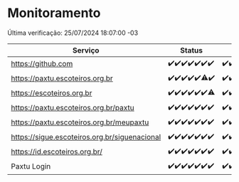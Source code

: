 # Monitoramento

Última verificação: 25/07/2024 18:07:00 -03

|Serviço|Status|Últimas 24h|
|---|---|---|
|https://github.com|<span title="2024-07-18: OK=23">✔️</span><span title="2024-07-19: OK=23">✔️</span><span title="2024-07-20: OK=24">✔️</span><span title="2024-07-21: OK=23">✔️</span><span title="2024-07-22: OK=23">✔️</span><span title="2024-07-23: OK=24">✔️</span><span title="2024-07-24: OK=21">✔️</span>|<span title="24/07/2024 18:07:00 -03 : 200">✔️</span><span title="24/07/2024 19:07:00 -03 : 200">✔️</span><span title="24/07/2024 20:08:00 -03 : 200">✔️</span><span title="24/07/2024 21:34:00 -03 : 200">✔️</span><span title="24/07/2024 22:57:00 -03 : 200">✔️</span><span title="24/07/2024 23:30:00 -03 : 200">✔️</span><span title="25/07/2024 00:08:00 -03 : 200">✔️</span><span title="25/07/2024 01:08:00 -03 : 200">✔️</span><span title="25/07/2024 02:07:00 -03 : 200">✔️</span><span title="25/07/2024 03:10:00 -03 : 200">✔️</span><span title="25/07/2024 04:07:00 -03 : 200">✔️</span><span title="25/07/2024 05:10:00 -03 : 200">✔️</span><span title="25/07/2024 06:07:00 -03 : 200">✔️</span><span title="25/07/2024 07:08:00 -03 : 200">✔️</span><span title="25/07/2024 08:05:00 -03 : 200">✔️</span><span title="25/07/2024 09:13:00 -03 : 200">✔️</span><span title="25/07/2024 10:11:00 -03 : 200">✔️</span><span title="25/07/2024 11:06:00 -03 : 200">✔️</span><span title="25/07/2024 12:07:00 -03 : 200">✔️</span><span title="25/07/2024 13:09:00 -03 : 200">✔️</span><span title="25/07/2024 14:06:00 -03 : 200">✔️</span><span title="25/07/2024 15:09:00 -03 : 200">✔️</span><span title="25/07/2024 16:04:00 -03 : 200">✔️</span><span title="25/07/2024 17:08:00 -03 : 200">✔️</span><span title="25/07/2024 18:07:00 -03 : 200">✔️</span>|
|https://paxtu.escoteiros.org.br|<span title="2024-07-18: OK=23">✔️</span><span title="2024-07-19: OK=23">✔️</span><span title="2024-07-20: OK=24">✔️</span><span title="2024-07-21: OK=23">✔️</span><span title="2024-07-22: OK=23">✔️</span><span title="2024-07-23: OK=23, Falhas=1">⚠️</span><span title="2024-07-24: OK=21">✔️</span>|<span title="24/07/2024 18:07:00 -03 : 200">✔️</span><span title="24/07/2024 19:07:00 -03 : 200">✔️</span><span title="24/07/2024 20:08:00 -03 : 200">✔️</span><span title="24/07/2024 21:34:00 -03 : 200">✔️</span><span title="24/07/2024 22:57:00 -03 : 200">✔️</span><span title="24/07/2024 23:30:00 -03 : 200">✔️</span><span title="25/07/2024 00:08:00 -03 : 200">✔️</span><span title="25/07/2024 01:08:00 -03 : 200">✔️</span><span title="25/07/2024 02:07:00 -03 : 200">✔️</span><span title="25/07/2024 03:10:00 -03 : 200">✔️</span><span title="25/07/2024 04:07:00 -03 : 200">✔️</span><span title="25/07/2024 05:10:00 -03 : 200">✔️</span><span title="25/07/2024 06:07:00 -03 : 200">✔️</span><span title="25/07/2024 07:08:00 -03 : 200">✔️</span><span title="25/07/2024 08:05:00 -03 : 200">✔️</span><span title="25/07/2024 09:13:00 -03 : 200">✔️</span><span title="25/07/2024 10:11:00 -03 : 200">✔️</span><span title="25/07/2024 11:06:00 -03 : 200">✔️</span><span title="25/07/2024 12:07:00 -03 : 200">✔️</span><span title="25/07/2024 13:09:00 -03 : 200">✔️</span><span title="25/07/2024 14:06:00 -03 : 200">✔️</span><span title="25/07/2024 15:09:00 -03 : 200">✔️</span><span title="25/07/2024 16:04:00 -03 : 200">✔️</span><span title="25/07/2024 17:08:00 -03 : 200">✔️</span><span title="25/07/2024 18:07:00 -03 : 200">✔️</span>|
|https://escoteiros.org.br|<span title="2024-07-18: OK=23">✔️</span><span title="2024-07-19: OK=23">✔️</span><span title="2024-07-20: OK=24">✔️</span><span title="2024-07-21: OK=23">✔️</span><span title="2024-07-22: OK=23">✔️</span><span title="2024-07-23: OK=24">✔️</span><span title="2024-07-24: OK=19, Falhas=2">⚠️</span>|<span title="24/07/2024 18:07:00 -03 : 200">✔️</span><span title="24/07/2024 19:07:00 -03 : 200">✔️</span><span title="24/07/2024 20:08:00 -03 : 200">✔️</span><span title="24/07/2024 21:34:00 -03 : 200">✔️</span><span title="24/07/2024 22:57:00 -03 : 200">✔️</span><span title="24/07/2024 23:30:00 -03 : 200">✔️</span><span title="25/07/2024 00:08:00 -03 : 200">✔️</span><span title="25/07/2024 01:08:00 -03 : 200">✔️</span><span title="25/07/2024 02:07:00 -03 : 200">✔️</span><span title="25/07/2024 03:10:00 -03 : 200">✔️</span><span title="25/07/2024 04:07:00 -03 : 200">✔️</span><span title="25/07/2024 05:10:00 -03 : 200">✔️</span><span title="25/07/2024 06:07:00 -03 : 200">✔️</span><span title="25/07/2024 07:08:00 -03 : 200">✔️</span><span title="25/07/2024 08:05:00 -03 : 200">✔️</span><span title="25/07/2024 09:13:00 -03 : 200">✔️</span><span title="25/07/2024 10:11:00 -03 : 200">✔️</span><span title="25/07/2024 11:06:00 -03 : 200">✔️</span><span title="25/07/2024 12:07:00 -03 : 200">✔️</span><span title="25/07/2024 13:09:00 -03 : 200">✔️</span><span title="25/07/2024 14:06:00 -03 : 200">✔️</span><span title="25/07/2024 15:09:00 -03 : 200">✔️</span><span title="25/07/2024 16:04:00 -03 : 200">✔️</span><span title="25/07/2024 17:08:00 -03 : 200">✔️</span><span title="25/07/2024 18:07:00 -03 : 200">✔️</span>|
|https://paxtu.escoteiros.org.br/paxtu|<span title="2024-07-18: OK=23">✔️</span><span title="2024-07-19: OK=23">✔️</span><span title="2024-07-20: OK=24">✔️</span><span title="2024-07-21: OK=23">✔️</span><span title="2024-07-22: OK=23">✔️</span><span title="2024-07-23: OK=24">✔️</span><span title="2024-07-24: OK=21">✔️</span>|<span title="24/07/2024 18:07:00 -03 : 200">✔️</span><span title="24/07/2024 19:07:00 -03 : 200">✔️</span><span title="24/07/2024 20:08:00 -03 : 200">✔️</span><span title="24/07/2024 21:34:00 -03 : 200">✔️</span><span title="24/07/2024 22:57:00 -03 : 200">✔️</span><span title="24/07/2024 23:30:00 -03 : 200">✔️</span><span title="25/07/2024 00:08:00 -03 : 200">✔️</span><span title="25/07/2024 01:08:00 -03 : 200">✔️</span><span title="25/07/2024 02:07:00 -03 : 200">✔️</span><span title="25/07/2024 03:10:00 -03 : 200">✔️</span><span title="25/07/2024 04:07:00 -03 : 200">✔️</span><span title="25/07/2024 05:10:00 -03 : 200">✔️</span><span title="25/07/2024 06:07:00 -03 : 200">✔️</span><span title="25/07/2024 07:08:00 -03 : 200">✔️</span><span title="25/07/2024 08:05:00 -03 : 200">✔️</span><span title="25/07/2024 09:13:00 -03 : 200">✔️</span><span title="25/07/2024 10:11:00 -03 : 200">✔️</span><span title="25/07/2024 11:06:00 -03 : 200">✔️</span><span title="25/07/2024 12:07:00 -03 : 200">✔️</span><span title="25/07/2024 13:09:00 -03 : 200">✔️</span><span title="25/07/2024 14:06:00 -03 : 200">✔️</span><span title="25/07/2024 15:09:00 -03 : 200">✔️</span><span title="25/07/2024 16:04:00 -03 : 200">✔️</span><span title="25/07/2024 17:08:00 -03 : 200">✔️</span><span title="25/07/2024 18:07:00 -03 : 200">✔️</span>|
|https://paxtu.escoteiros.org.br/meupaxtu|<span title="2024-07-18: OK=23">✔️</span><span title="2024-07-19: OK=23">✔️</span><span title="2024-07-20: OK=24">✔️</span><span title="2024-07-21: OK=23">✔️</span><span title="2024-07-22: OK=23">✔️</span><span title="2024-07-23: OK=24">✔️</span><span title="2024-07-24: OK=21">✔️</span>|<span title="24/07/2024 18:07:00 -03 : 200">✔️</span><span title="24/07/2024 19:07:00 -03 : 200">✔️</span><span title="24/07/2024 20:08:00 -03 : 200">✔️</span><span title="24/07/2024 21:34:00 -03 : 200">✔️</span><span title="24/07/2024 22:57:00 -03 : 200">✔️</span><span title="24/07/2024 23:30:00 -03 : 200">✔️</span><span title="25/07/2024 00:08:00 -03 : 200">✔️</span><span title="25/07/2024 01:08:00 -03 : 200">✔️</span><span title="25/07/2024 02:07:00 -03 : 200">✔️</span><span title="25/07/2024 03:10:00 -03 : 200">✔️</span><span title="25/07/2024 04:07:00 -03 : 200">✔️</span><span title="25/07/2024 05:10:00 -03 : 200">✔️</span><span title="25/07/2024 06:07:00 -03 : 200">✔️</span><span title="25/07/2024 07:08:00 -03 : 200">✔️</span><span title="25/07/2024 08:05:00 -03 : 200">✔️</span><span title="25/07/2024 09:13:00 -03 : 200">✔️</span><span title="25/07/2024 10:11:00 -03 : 200">✔️</span><span title="25/07/2024 11:06:00 -03 : 200">✔️</span><span title="25/07/2024 12:07:00 -03 : 200">✔️</span><span title="25/07/2024 13:09:00 -03 : 200">✔️</span><span title="25/07/2024 14:06:00 -03 : 200">✔️</span><span title="25/07/2024 15:09:00 -03 : 200">✔️</span><span title="25/07/2024 16:04:00 -03 : 200">✔️</span><span title="25/07/2024 17:08:00 -03 : 200">✔️</span><span title="25/07/2024 18:07:00 -03 : 200">✔️</span>|
|https://sigue.escoteiros.org.br/siguenacional|<span title="2024-07-18: OK=23">✔️</span><span title="2024-07-19: OK=23">✔️</span><span title="2024-07-20: OK=24">✔️</span><span title="2024-07-21: OK=23">✔️</span><span title="2024-07-22: OK=23">✔️</span><span title="2024-07-23: OK=24">✔️</span><span title="2024-07-24: OK=21">✔️</span>|<span title="24/07/2024 18:07:00 -03 : 200">✔️</span><span title="24/07/2024 19:07:00 -03 : 200">✔️</span><span title="24/07/2024 20:08:00 -03 : 200">✔️</span><span title="24/07/2024 21:34:00 -03 : 200">✔️</span><span title="24/07/2024 22:57:00 -03 : 200">✔️</span><span title="24/07/2024 23:30:00 -03 : 200">✔️</span><span title="25/07/2024 00:08:00 -03 : 200">✔️</span><span title="25/07/2024 01:08:00 -03 : 200">✔️</span><span title="25/07/2024 02:07:00 -03 : 200">✔️</span><span title="25/07/2024 03:10:00 -03 : 200">✔️</span><span title="25/07/2024 04:07:00 -03 : 200">✔️</span><span title="25/07/2024 05:10:00 -03 : 200">✔️</span><span title="25/07/2024 06:07:00 -03 : 200">✔️</span><span title="25/07/2024 07:08:00 -03 : 200">✔️</span><span title="25/07/2024 08:05:00 -03 : 200">✔️</span><span title="25/07/2024 09:13:00 -03 : 200">✔️</span><span title="25/07/2024 10:11:00 -03 : 200">✔️</span><span title="25/07/2024 11:06:00 -03 : 200">✔️</span><span title="25/07/2024 12:07:00 -03 : 200">✔️</span><span title="25/07/2024 13:09:00 -03 : 200">✔️</span><span title="25/07/2024 14:06:00 -03 : 200">✔️</span><span title="25/07/2024 15:09:00 -03 : 200">✔️</span><span title="25/07/2024 16:04:00 -03 : 200">✔️</span><span title="25/07/2024 17:08:00 -03 : 200">✔️</span><span title="25/07/2024 18:07:00 -03 : 200">✔️</span>|
|https://id.escoteiros.org.br/|<span title="2024-07-18: OK=23">✔️</span><span title="2024-07-19: OK=23">✔️</span><span title="2024-07-20: OK=24">✔️</span><span title="2024-07-21: OK=23">✔️</span><span title="2024-07-22: OK=23">✔️</span><span title="2024-07-23: OK=24">✔️</span><span title="2024-07-24: OK=21">✔️</span>|<span title="24/07/2024 18:07:00 -03 : 200">✔️</span><span title="24/07/2024 19:07:00 -03 : 200">✔️</span><span title="24/07/2024 20:08:00 -03 : 200">✔️</span><span title="24/07/2024 21:34:00 -03 : 200">✔️</span><span title="24/07/2024 22:57:00 -03 : 200">✔️</span><span title="24/07/2024 23:30:00 -03 : 200">✔️</span><span title="25/07/2024 00:08:00 -03 : 200">✔️</span><span title="25/07/2024 01:08:00 -03 : 200">✔️</span><span title="25/07/2024 02:07:00 -03 : 200">✔️</span><span title="25/07/2024 03:10:00 -03 : 200">✔️</span><span title="25/07/2024 04:07:00 -03 : 200">✔️</span><span title="25/07/2024 05:10:00 -03 : 200">✔️</span><span title="25/07/2024 06:07:00 -03 : 200">✔️</span><span title="25/07/2024 07:08:00 -03 : 200">✔️</span><span title="25/07/2024 08:05:00 -03 : 200">✔️</span><span title="25/07/2024 09:13:00 -03 : 200">✔️</span><span title="25/07/2024 10:11:00 -03 : 200">✔️</span><span title="25/07/2024 11:06:00 -03 : 200">✔️</span><span title="25/07/2024 12:07:00 -03 : 200">✔️</span><span title="25/07/2024 13:09:00 -03 : 200">✔️</span><span title="25/07/2024 14:06:00 -03 : 200">✔️</span><span title="25/07/2024 15:09:00 -03 : 200">✔️</span><span title="25/07/2024 16:04:00 -03 : 200">✔️</span><span title="25/07/2024 17:08:00 -03 : 200">✔️</span><span title="25/07/2024 18:07:00 -03 : 200">✔️</span>|
|Paxtu Login|<span title="2024-07-18: OK=23">✔️</span><span title="2024-07-19: OK=23">✔️</span><span title="2024-07-20: OK=24">✔️</span><span title="2024-07-21: OK=23">✔️</span><span title="2024-07-22: OK=23">✔️</span><span title="2024-07-23: OK=24">✔️</span><span title="2024-07-24: OK=21">✔️</span>|<span title="24/07/2024 18:07:00 -03 : 200">✔️</span><span title="24/07/2024 19:07:00 -03 : 200">✔️</span><span title="24/07/2024 20:08:00 -03 : 200">✔️</span><span title="24/07/2024 21:34:00 -03 : 200">✔️</span><span title="24/07/2024 22:57:00 -03 : 200">✔️</span><span title="24/07/2024 23:30:00 -03 : 200">✔️</span><span title="25/07/2024 00:08:00 -03 : 200">✔️</span><span title="25/07/2024 01:08:00 -03 : 200">✔️</span><span title="25/07/2024 02:07:00 -03 : 200">✔️</span><span title="25/07/2024 03:10:00 -03 : 200">✔️</span><span title="25/07/2024 04:07:00 -03 : 200">✔️</span><span title="25/07/2024 05:10:00 -03 : 200">✔️</span><span title="25/07/2024 06:07:00 -03 : 200">✔️</span><span title="25/07/2024 07:08:00 -03 : 200">✔️</span><span title="25/07/2024 08:05:00 -03 : 200">✔️</span><span title="25/07/2024 09:13:00 -03 : 200">✔️</span><span title="25/07/2024 10:11:00 -03 : 200">✔️</span><span title="25/07/2024 11:06:00 -03 : 200">✔️</span><span title="25/07/2024 12:07:00 -03 : 200">✔️</span><span title="25/07/2024 13:09:00 -03 : 200">✔️</span><span title="25/07/2024 14:06:00 -03 : 200">✔️</span><span title="25/07/2024 15:09:00 -03 : 200">✔️</span><span title="25/07/2024 16:04:00 -03 : 200">✔️</span><span title="25/07/2024 17:08:00 -03 : 200">✔️</span><span title="25/07/2024 18:07:00 -03 : 200">✔️</span>|
